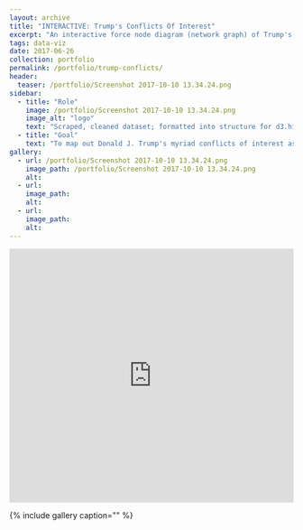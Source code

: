 ```yaml
---
layout: archive
title: "INTERACTIVE: Trump's Conflicts Of Interest"
excerpt: "An interactive force node diagram (network graph) of Trump's conflicts of interest."
tags: data-viz
date: 2017-06-26
collection: portfolio
permalink: /portfolio/trump-conflicts/
header:
  teaser: /portfolio/Screenshot 2017-10-10 13.34.24.png
sidebar:
  - title: "Role"
    image: /portfolio/Screenshot 2017-10-10 13.34.24.png
    image_alt: "logo"
    text: "Scraped, cleaned dataset; formatted into structure for d3.hierarchy; coded d3.js visualization"
  - title: "Goal"
    text: "To map out Donald J. Trump's myriad conflicts of interest as President."
gallery:
  - url: /portfolio/Screenshot 2017-10-10 13.34.24.png
    image_path: /portfolio/Screenshot 2017-10-10 13.34.24.png
    alt:
  - url:
    image_path:
    alt:
  - url:
    image_path:
    alt:
---
```


<iframe src="http://onodo.org/visualizations/8478/embed/" width="100%" height="450px" scrolling="no" marginheight="0" frameborder="0" allowfullscreen></iframe>

{% include gallery caption="" %}


